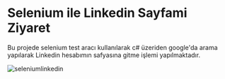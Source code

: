 
# Selenium ile Linkedin Sayfami Ziyaret

Bu projede selenium test aracı kullanılarak  c# üzeriden google'da arama yapılarak Linkedin hesabımın safyasına gitme işlemi yapılmaktadır.

![seleniumlinkedin](https://user-images.githubusercontent.com/81421228/159132840-759bcbcf-3faf-4d10-9bef-00cc98a75291.gif)
